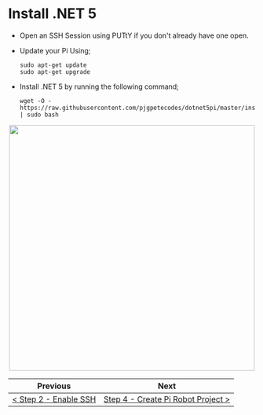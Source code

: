 # Install .NET 5 #

- Open an SSH Session using PUTtY if you don't already have one open.
- Update your Pi Using;

    ```
    sudo apt-get update
    sudo apt-get upgrade
    ```

- Install .NET 5 by running the following command;

    ```
    wget -O - https://raw.githubusercontent.com/pjgpetecodes/dotnet5pi/master/install.sh | sudo bash
    ```

<p align="center">
    <img src="images/03-install-dot-net-5.gif" width="500px" >
</p>

| Previous | Next |
| -------- | ---- |
| [< Step 2 - Enable SSH](02-create-samba-share.md) | [Step 4 - Create Pi Robot Project >](04-create-pi-robot-project.md) |